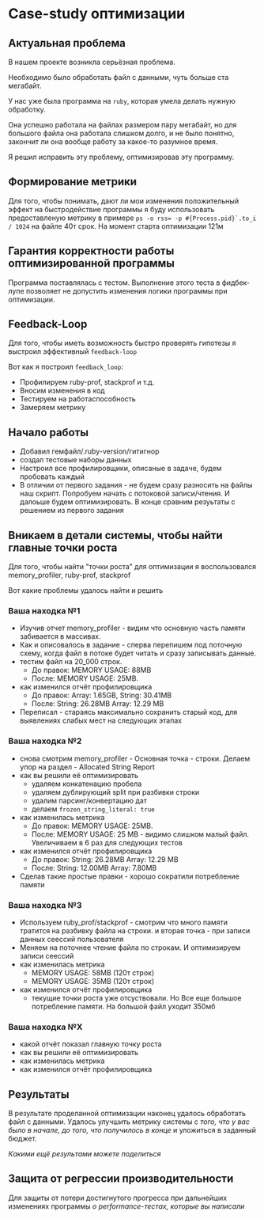 # Case-study оптимизации

## Актуальная проблема
В нашем проекте возникла серьёзная проблема.

Необходимо было обработать файл с данными, чуть больше ста мегабайт.

У нас уже была программа на `ruby`, которая умела делать нужную обработку.

Она успешно работала на файлах размером пару мегабайт, но для большого файла она работала слишком долго, и не было понятно, закончит ли она вообще работу за какое-то разумное время.

Я решил исправить эту проблему, оптимизировав эту программу.

## Формирование метрики
Для того, чтобы понимать, дают ли мои изменения положительный эффект на быстродействие программы я 
буду использовать предоставленую метрику в примере ``ps -o rss= -p #{Process.pid}`.to_i / 1024`` на файле 40т срок. 
На момент старта оптимизации 121м  

## Гарантия корректности работы оптимизированной программы
Программа поставлялась с тестом. Выполнение этого теста в фидбек-лупе позволяет не допустить изменения логики программы при оптимизации.

## Feedback-Loop
Для того, чтобы иметь возможность быстро проверять гипотезы я выстроил эффективный `feedback-loop`

Вот как я построил `feedback_loop`:
- Профилируем ruby-prof, stackprof и т.д.
- Вносим изменения в код
- Тестируем на работаспособность
- Замеряем метрику


## Начало работы
- Добавил гемфайл/.ruby-version/гитигнор 
- создал тестовые наборы данных
- Настроил все профилировщики, описаные в задаче, будем пробовать каждый
- В отличии от первого задания - не будем сразу разносить на файлы наш скрипт. Попробуем начать с потоковой записи/чтения. И далоьше будем оптимизировать. В конце сравним резуьтаты с решением из первого задания 

## Вникаем в детали системы, чтобы найти главные точки роста
Для того, чтобы найти "точки роста" для оптимизации я воспользовался memory_profiler, ruby-prof, stackprof

Вот какие проблемы удалось найти и решить

### Ваша находка №1
- Изучив отчет memory_profiler - видим что основную часть памяти забивается в массивах.
- Как и описовалось в задание - сперва перепишем под поточную схему, когда файл в потоке будет читать и сразу записывать данные. 
- тестим файл на 20_000 строк. 
  - До правок: MEMORY USAGE: 88MB
  - После: MEMORY USAGE: 25MB.
- как изменился отчёт профилировщика
  - До правок: Array: 1.65GB, String: 30.41MB
  - После: String: 26.28MB Array: 12.29 MB 
- Переписал - стараясь максимально сохранить старый код, для выявлениях слабых мест на следующих этапах

### Ваша находка №2
- снова смотрим memory_profiler - Основная точка - строки. Делаем упор на раздел - Allocated String Report
- как вы решили её оптимизировать
  - удаляем конкатенацию пробела
  - удаляем дублирующий split при разбивки строки
  - удалим парсинг/конвертацию дат
  - делаем `frozen_string_literal: true`
- как изменилась метрика
  - До правок: MEMORY USAGE: 25MB.
  - После: MEMORY USAGE: 25 MB - видимо слишком малый файл. Увеличиваем в 6 раз для следующих тестов
- как изменился отчёт профилировщика
  - До правок: String: 26.28MB Array: 12.29 MB 
  - После: String: 12.00MB Array: 7.80MB   
- Сделав такие простые правки - хорошо сократили потребление памяти

### Ваша находка №3
- Используем ruby_prof/stackprof - смотрим что много памяти тратится на разбивку файла на строки. и вторая точка - при записи данных сеессий пользователя
- Меняем на поточнее чтение файла по строкам. И оптимизируем записи сеессий
- как изменилась метрика
  - MEMORY USAGE: 58MB (120т строк)
  - MEMORY USAGE: 35MB (120т строк)
- как изменился отчёт профилировщика
  - текущие точки роста уже отсуствовали. Но Все еще большое потребление памяти. На большой файл уходит 350мб

### Ваша находка №X
- какой отчёт показал главную точку роста
- как вы решили её оптимизировать
- как изменилась метрика
- как изменился отчёт профилировщика

## Результаты
В результате проделанной оптимизации наконец удалось обработать файл с данными.
Удалось улучшить метрику системы с *того, что у вас было в начале, до того, что получилось в конце* и уложиться в заданный бюджет.

*Какими ещё результами можете поделиться*

## Защита от регрессии производительности
Для защиты от потери достигнутого прогресса при дальнейших изменениях программы *о performance-тестах, которые вы написали*
